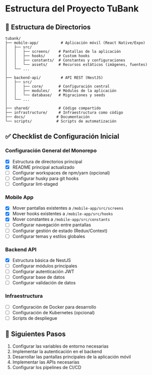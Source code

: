 # Estructura del Proyecto TuBank

## 📁 Estructura de Directorios

```
tubank/
├── mobile-app/          # Aplicación móvil (React Native/Expo)
│   ├── src/
│   │   ├── screens/    # Pantallas de la aplicación
│   │   ├── hooks/      # Custom hooks
│   │   ├── constants/  # Constantes y configuraciones
│   │   └── assets/     # Recursos estáticos (imágenes, fuentes)
│   └── ...
│
├── backend-api/         # API REST (NestJS)
│   ├── src/
│   │   ├── core/       # Configuración central
│   │   ├── modules/    # Módulos de la aplicación
│   │   └── database/   # Migraciones y seeds
│   └── ...
│
├── shared/             # Código compartido
├── infrastructure/     # Infraestructura como código
├── docs/              # Documentación
└── scripts/           # Scripts de automatización
```

## ✅ Checklist de Configuración Inicial

### Configuración General del Monorepo
- [x] Estructura de directorios principal
- [x] README principal actualizado
- [ ] Configurar workspaces de npm/yarn (opcional)
- [ ] Configurar husky para git hooks
- [ ] Configurar lint-staged

### Mobile App
- [x] Mover pantallas existentes a `/mobile-app/src/screens`
- [x] Mover hooks existentes a `/mobile-app/src/hooks`
- [x] Mover constantes a `/mobile-app/src/constants`
- [ ] Configurar navegación entre pantallas
- [ ] Configurar gestión de estado (Redux/Context)
- [ ] Configurar temas y estilos globales

### Backend API
- [x] Estructura básica de NestJS
- [ ] Configurar módulos principales
- [ ] Configurar autenticación JWT
- [ ] Configurar base de datos
- [ ] Configurar validación de datos

### Infraestructura
- [ ] Configuración de Docker para desarrollo
- [ ] Configuración de Kubernetes (opcional)
- [ ] Scripts de despliegue

## 🚀 Siguientes Pasos

1. Configurar las variables de entorno necesarias
2. Implementar la autenticación en el backend
3. Desarrollar las pantallas principales de la aplicación móvil
4. Implementar las APIs necesarias
5. Configurar los pipelines de CI/CD


